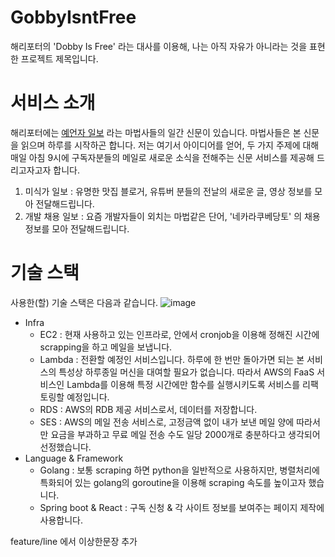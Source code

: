 # GobbyIsntFree

 해리포터의 'Dobby Is Free' 라는 대사를 이용해, 나는 아직 자유가 아니라는 것을 표현한 프로젝트 제목입니다.

# 서비스 소개

 해리포터에는 [예언자 일보](https://namu.wiki/w/%EC%98%88%EC%96%B8%EC%9E%90%20%EC%9D%BC%EB%B3%B4) 라는 마법사들의 일간 신문이 있습니다. 마법사들은 본 신문을 읽으며 하루를 시작하곤 합니다. 저는 여기서 아이디어를 얻어, 두 가지 주제에 대해 매일 아침 9시에 구독자분들의 메일로 새로운 소식을 전해주는 신문 서비스를 제공해 드리고자고자 합니다.

1. 미식가 일보 : 유명한 맛집 블로거, 유튜버 분들의 전날의 새로운 글, 영상 정보를 모아 전달해드립니다.
2. 개발 채용 일보 : 요즘 개발자들이 외치는 마법같은 단어, '네카라쿠베당토' 의 채용 정보를 모아 전달해드립니다.

# 기술 스택

사용한(할) 기술 스택은 다음과 같습니다.
![image](https://user-images.githubusercontent.com/81010357/118457665-f31eda80-b734-11eb-9da7-1045a86f92f0.png)


- Infra
    - EC2 : 현재 사용하고 있는 인프라로, 안에서 cronjob을 이용해 정해진 시간에 scrapping을 하고 메일을 보냅니다.
    - Lambda : 전환할 예정인 서비스입니다. 하루에 한 번만 돌아가면 되는 본 서비스의 특성상 하루종일 머신을 대여할 필요가 없습니다. 따라서 AWS의 FaaS 서비스인 Lambda를 이용해 특정 시간에만 함수를 실행시키도록 서비스를 리팩토링할 예정입니다.
    - RDS : AWS의 RDB 제공 서비스로서, 데이터를 저장합니다.
    - SES : AWS의 메일 전송 서비스로,  고정금액 없이 내가 보낸 메일 양에 따라서만 요금을 부과하고 무료 메일 전송 수도 일당 2000개로 충분하다고 생각되어 선정했습니다.
- Language & Framework
    - Golang : 보통 scraping 하면  python을 일반적으로 사용하지만, 병렬처리에 특화되어 있는 golang의 goroutine을 이용해 scraping 속도를 높이고자 했습니다.
    - Spring boot & React : 구독 신청 & 각 사이트 정보를 보여주는 페이지 제작에 사용합니다.
  
feature/line 에서 이상한문장 추가
